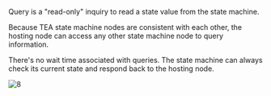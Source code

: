 Query is a "read-only" inquiry to read a state value from the state machine.

Because TEA state machine nodes are consistent with each other, the hosting node can access any other state machine node to query information.

There's no wait time associated with queries. The state machine can always check its current state and respond back to the hosting node.

![8](https://user-images.githubusercontent.com/86096370/159343556-a4fc7d94-7630-4d04-be50-4e9ce704ed0f.png)
